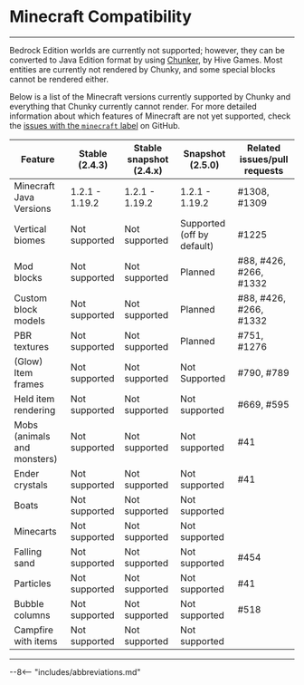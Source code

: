 # Minecraft Compatibility

---

Bedrock Edition worlds are currently not supported; however, they can be converted to Java Edition format by using <a href="https://chunker.app/" target="_blank">Chunker</a>, by Hive Games. Most entities are currently not rendered by Chunky, and some special blocks cannot be rendered either.

Below is a list of the Minecraft versions currently supported by Chunky and everything that Chunky currently cannot render. For more detailed information about which features of Minecraft are not yet supported, check the <a href="https://github.com/chunky-dev/chunky/issues?q=is%3Aissue+is%3Aopen+label%3Aminecraft" target="_blank">issues with the <code>minecraft</code> label</a> on GitHub.

| Feature                     | Stable (2.4.3) | Stable snapshot (2.4.x) | Snapshot (2.5.0)           | Related issues/pull requests  |
| --------------------------- | -------------- | ----------------------- | -------------------------- | ----------------------------- |
| Minecraft Java Versions     | 1.2.1 - 1.19.2 | 1.2.1 - 1.19.2          | 1.2.1 - 1.19.2             | #1308, #1309                  |
| Vertical biomes             | Not supported  | Not supported           | Supported (off by default) | #1225                         |
| Mod blocks                  | Not supported  | Not supported           | Planned                    | #88, #426, #266, #1332        |
| Custom block models         | Not supported  | Not supported           | Planned                    | #88, #426, #266, #1332        |
| PBR textures                | Not supported  | Not supported           | Planned                    | #751, #1276                   |
| (Glow) Item frames          | Not supported  | Not supported           | Not Supported              | #790, #789                    |
| Held item rendering         | Not supported  | Not supported           | Not supported              | #669, #595                    |
| Mobs (animals and monsters) | Not supported  | Not supported           | Not supported              | #41                           |
| Ender crystals              | Not supported  | Not supported           | Not supported              | #41                           |
| Boats                       | Not supported  | Not supported           | Not supported              |                               |
| Minecarts                   | Not supported  | Not supported           | Not supported              |                               |
| Falling sand                | Not supported  | Not supported           | Not supported              | #454                          |
| Particles                   | Not supported  | Not supported           | Not supported              | #41                           |
| Bubble columns              | Not supported  | Not supported           | Not supported              | #518                          |
| Campfire with items         | Not supported  | Not supported           | Not supported              |                               |

---

--8<-- "includes/abbreviations.md"
